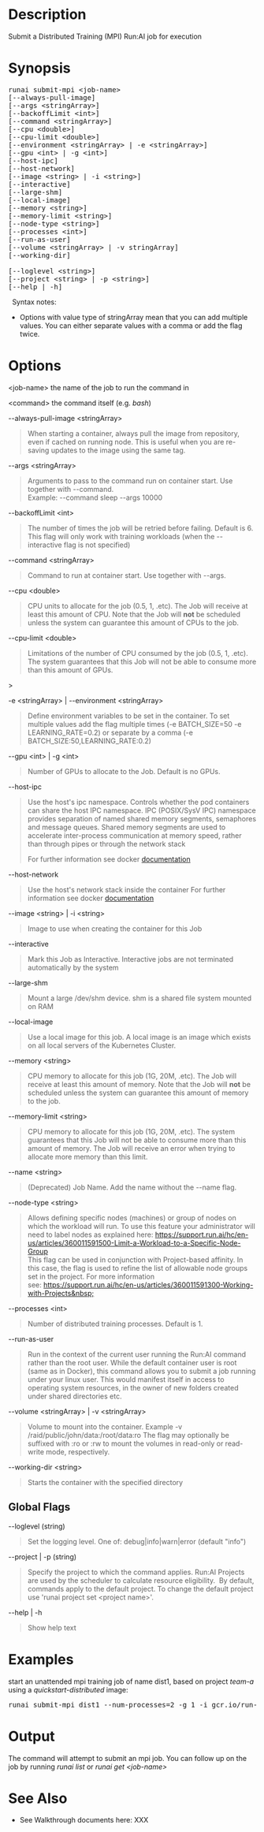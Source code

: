 # Description

Submit a Distributed Training (MPI) Run:AI job for execution<span style="font-family: -apple-system, BlinkMacSystemFont, 'Segoe UI', Helvetica, Arial, sans-serif;"></span>

# Synopsis

<pre>runai submit-mpi &lt;job-name&gt; <br/>[--always-pull-image]<br/>[--args &lt;stringArray&gt;]<br/>[--backoffLimit &lt;int&gt;]<br/>[--command &lt;stringArray&gt;]<br/>[--cpu &lt;double&gt;]<br/>[--cpu-limit &lt;double&gt;]<br/>[--environment &lt;stringArray&gt; | -e &lt;stringArray&gt;]<br/>[--gpu &lt;int&gt; | -g &lt;int&gt;]<br/>[--host-ipc]<br/>[--host-network]<br/>[--image &lt;string&gt; | -i &lt;string&gt;]<br/>[--interactive]<br/>[--large-shm]<br/>[--local-image]<br/>[--memory &lt;string&gt;]<br/>[--memory-limit &lt;string&gt;]<br/>[--node-type &lt;string&gt;]<br/>[--processes &lt;int&gt;]<br/>[--<span>run-as-user]</span><br/>[--volume &lt;stringArray&gt; | -v stringArray]<br/>[<span>--working-dir]</span><br/><br/>[--loglevel &lt;string&gt;]<br/>[--project &lt;string&gt; | -p &lt;string&gt;]<br/>[--help | -h]</pre>

&nbsp; Syntax notes:

*   Options with value type of stringArray mean that you can add multiple values. You can either separate values with a comma or add the flag twice.&nbsp;

# Options

&lt;job-name&gt; the name of the job to run the command in&nbsp;

&lt;command&gt; the command itself (e.g. _bash_)&nbsp;

--always-pull-image &lt;stringArray&gt;

>  When starting a container, always pull the image from repository, even if cached on running node. This is useful when you are re-saving updates to the image using the same tag.

--args &lt;stringArray&gt;

>  Arguments to pass to the command run on container start. Use together with --command.   
> Example: --command sleep --args 10000 <span class="wysiwyg-color-red"></span><span class="wysiwyg-color-blue"></span>

--<span>backoffLimit &lt;int&gt;</span>

>  
> The number of times the job will be retried before failing. Default is 6. This flag will only work with training workloads (when the --interactive flag is not specified)
> 

--command &lt;stringArray&gt;

>  <span class="wysiwyg-color-black60">Command to run at container start. Use together with --args</span><span class="wysiwyg-color-black40">.</span><span class="wysiwyg-color-red">&nbsp;</span>

--cpu &lt;double&gt;

>  
> <span>CPU units to allocate for the job (0.5, 1, .etc). The Job will receive at least this amount of CPU. Note that the Job will __not__ be scheduled unless the system can guarantee this amount of CPUs to the job.&nbsp;</span><span></span>
> 

--cpu-limit &lt;double&gt;

<blockquote>Limitations<font face="-apple-system, BlinkMacSystemFont, Segoe UI, Helvetica, Arial, sans-serif">&nbsp;of the number of CPU consumed by the job (0.5, 1, .etc). The system </font>guarantees<font face="-apple-system, BlinkMacSystemFont, Segoe UI, Helvetica, Arial, sans-serif">&nbsp;that this Job will not be able to consume more than this amount of GPUs.&nbsp;</font></blockquote>
>  &nbsp;

-e &lt;stringArray&gt; | --environment &lt;stringArray&gt;

>  Define environment variables to be set in the container. To set multiple values add the flag multiple times (-e BATCH\_SIZE=50 -e LEARNING\_RATE=0.2) or separate by a comma (-e BATCH\_SIZE:50,LEARNING\_RATE:0.2)

--gpu &lt;int&gt; | -g &lt;int&gt;

>  Number of GPUs to allocate to the Job. Default is no GPUs.

--host-ipc

>  Use the host's ipc namespace. Controls whether the pod containers can share the host IPC namespace.<span class="wysiwyg-color-red"></span>&nbsp;<span style="font-family: -apple-system, BlinkMacSystemFont, 'Segoe UI', Helvetica, Arial, sans-serif;">IPC (POSIX/SysV IPC) namespace provides separation of named shared memory segments, semaphores and message queues.</span>
> Shared memory segments are used to accelerate inter-process communication at memory speed, rather than through pipes or through the network stack
> 
> For further information see docker <a href="https://docs.docker.com/engine/reference/run/" target="_self">documentation</a>&nbsp;
> 

--host-network

>  Use the host's network&nbsp;<span>stack inside the container</span>
>  <span style="font-family: -apple-system, BlinkMacSystemFont, 'Segoe UI', Helvetica, Arial, sans-serif;">For further information see docker </span><a href="https://docs.docker.com/engine/reference/run/" style="background-color: #ffffff; font-family: -apple-system, BlinkMacSystemFont, 'Segoe UI', Helvetica, Arial, sans-serif;" target="_self">documentation</a><span style="font-family: -apple-system, BlinkMacSystemFont, 'Segoe UI', Helvetica, Arial, sans-serif;">&nbsp;</span>

--image &lt;string&gt; | -i &lt;string&gt;

>  Image to use when creating the container for this Job

--interactive

>  Mark this Job as Interactive. Interactive jobs are not terminated automatically by the system

--large-shm

>  
> Mount a large /dev/shm device. shm is a shared file system mounted on RAM
> 

--local-image

>  Use a local image for this job. A local image is an image which exists on all local servers of the Kubernetes Cluster.

--memory &lt;string&gt;

>  <span class="wysiwyg-color-black70">CPU</span> memory to allocate for this job (1G, 20M, .etc).&nbsp;<span>The Job will receive at least this amount of memory. Note that the Job will __not__ be scheduled unless the system can guarantee this amount of memory to the job.&nbsp;</span>

--memory-limit &lt;string&gt;

>  <span class="wysiwyg-color-black70">CPU</span> memory to allocate for this job (1G, 20M, .etc).&nbsp;The system guarantees&nbsp;that this Job will not be able to consume more than this amount of memory. The Job will receive an error when trying to allocate more memory than this limit.

--name &lt;string&gt;

>  <span class="wysiwyg-color-black60">(Deprecated)</span>&nbsp;Job Name. Add the name without the --name flag.

--node-type &lt;string&gt;

>  Allows defining specific nodes (machines) or group of nodes on which the workload will run. To use this feature your administrator will need to label nodes as explained here:&nbsp;<https://support.run.ai/hc/en-us/articles/360011591500-Limit-a-Workload-to-a-Specific-Node-Group>&nbsp;  
> This flag can be used in conjunction&nbsp;with Project-based affinity. In this case, the flag is used to refine the list of allowable node groups set in the project. For more information see:&nbsp;<https://support.run.ai/hc/en-us/articles/360011591300-Working-with-Projects&nbsp;>

--processes &lt;int&gt;&nbsp;

>  
> Number of distributed training processes. Default is 1.
> 

--run-as-user

>  Run in the context of the current user running the Run:AI command rather than the root user. While the default container user is root (same as in Docker), this command allows you to submit a job running under your linux user. This would manifest itself in access to operating system resources, in the owner of new folders created under shared directories etc.

--volume &lt;stringArray&gt; | -v &lt;stringArray&gt;

>  Volume to mount into the container. Example&nbsp;-v /raid/public/john/data:/root/data:ro The flag may optionally be suffixed with :ro or :rw to mount the volumes in read-only or read-write mode, respectively.

--working-dir &lt;string&gt;&nbsp;

>  Starts the container with the specified directory&nbsp;

## Global Flags

--loglevel (string)

>  Set the logging level. One of: debug|info|warn|error (default "info")

--project | -p (string)

>  Specify the project to which the command applies. Run:AI Projects are used by the scheduler to calculate resource eligibility.&nbsp; By default, commands apply to the default project. To change the default project use 'runai project set &lt;project name&gt;'.

--help | -h

>  Show help text

# Examples

start an unattended mpi training job of name dist1, based on project _team-a_ using a _quickstart-distributed_ image:

<pre>runai submit-mpi dist1 --num-processes=2 -g 1 -i gcr.io/run-ai-demo/quickstart-distributed </pre>

# Output

The command will <span class="wysiwyg-color-black">attempt to submit an mpi job. You can follow up on the job by running _runai list_ or _runai get &lt;job-name&gt;&nbsp;_</span>

# See Also

*   See Walkthrough documents here:&nbsp;<span class="wysiwyg-color-red">XXX</span>

&nbsp;